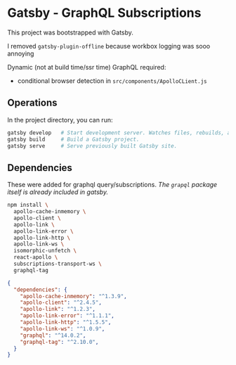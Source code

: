 # Gatsby - GraphQL Subscriptions

This project was bootstrapped with Gatsby.

I removed `gatsby-plugin-offline` because workbox logging was sooo annoying

Dynamic (not at build time/ssr time) GraphQL required:

- conditional browser detection in `src/components/ApolloCLient.js`


## Operations

In the project directory, you can run:

```bash
gatsby develop   # Start development server. Watches files, rebuilds, and hot reloads
gatsby build     # Build a Gatsby project.
gatsby serve     # Serve previously built Gatsby site.
```

## Dependencies

These were added for graphql query/subscriptions.
_The `grapql` package itself is already included in gatsby._

```bash
npm install \
  apollo-cache-inmemory \
  apollo-client \
  apollo-link \
  apollo-link-error \
  apollo-link-http \
  apollo-link-ws \
  isomorphic-unfetch \
  react-apollo \
  subscriptions-transport-ws \
  graphql-tag
```

```json
{
  "dependencies": {
    "apollo-cache-inmemory": "^1.3.9",
    "apollo-client": "^2.4.5",
    "apollo-link": "^1.2.3",
    "apollo-link-error": "^1.1.1",
    "apollo-link-http": "^1.5.5",
    "apollo-link-ws": "^1.0.9",
    "graphql": "^14.0.2",
    "graphql-tag": "^2.10.0",
  }
}
```

